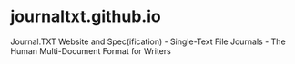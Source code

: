 # journaltxt.github.io
Journal.TXT Website and Spec(ification) - Single-Text File Journals - The Human Multi-Document Format for Writers
